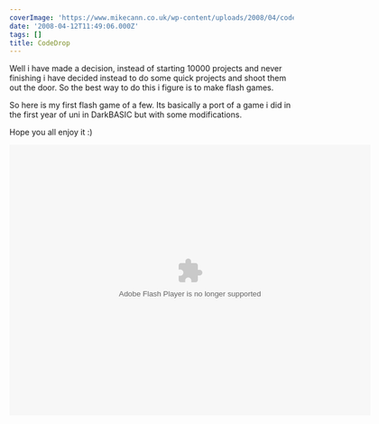 ```yaml
---
coverImage: 'https://www.mikecann.co.uk/wp-content/uploads/2008/04/codedrop.png'
date: '2008-04-12T11:49:06.000Z'
tags: []
title: CodeDrop
---
```


Well i have made a decision, instead of starting 10000 projects and never finishing i have decided instead to do some quick projects and shoot them out the door. So the best way to do this i figure is to make flash games.

So here is my first flash game of a few. Its basically a port of a game i did in the first year of uni in DarkBASIC but with some modifications.

<!-- more -->

Hope you all enjoy it :)

<div><object width="640" height="480" data="https://www.mikecann.co.uk/projects/codedrop/CodeDrop.swf" type="application/x-shockwave-flash"><param name="src" value="https://www.mikecann.co.uk/projects/codedrop/CodeDrop.swf" /></object></div>
